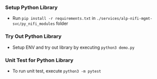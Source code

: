 ### Setup Python Library
- Run `pip install -r requirements.txt` in `./services/alp-nifi-mgmt-svc/py_nifi_modules` folder

### Try Out Python Library
- Setup ENV and try out library by executing `python3 demo.py`

### Unit Test for Python Library
- To run unit test, execute `python3 -m pytest`
